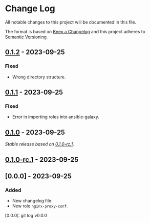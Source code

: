 # Change Log
All notable changes to this project will be documented in this file.

The format is based on [Keep a Changelog](http://keepachangelog.com/)
and this project adheres to [Semantic Versioning](http://semver.org/).

## [0.1.2] - 2023-09-25

### Fixed

- Wrong directory structure.

## [0.1.1] - 2023-09-25

### Fixed

- Error in importing roles into ansible-galaxy.

## [0.1.0] - 2023-09-25

_Stable release based on [0.1.0-rc.1]._

## [0.1.0-rc.1] - 2023-09-25

## [0.0.0] - 2023-09-25

### Added

- New changelog file.
- New role `nginx-proxy-conf`.

[0.1.2]: https://https://github.com/internetguru/ansible-roles/compare/v0.1.1...v0.1.2
[0.1.1]: https://https://github.com/internetguru/ansible-roles/compare/v0.1.0...v0.1.1
[0.1.0]: https://https://github.com/internetguru/ansible-roles/compare/v0.0.0...v0.1.0
[0.1.0-rc.1]: https://github.com/internetguru/ansible-roles/releases/tag/v0.0.0
[0.0.0]: git log v0.0.0
